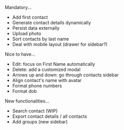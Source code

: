 Mandatory...
- Add first contact
- Generate contact details dynamically
- Persist data externally
- Upload photo
- Sort contacts by last name
- Deal with mobile layout (drawer for sidebar?)

Nice to have...
- Edit: focus on First Name automatically
- Delete: add a customized modal
- Arrows up and down: go through contacts sidebar
- Align contact's name with avatar
- Format phone numbers
- Format dob

New functionalities...
- Search contact (WIP)
- Export contact details / all contacts
- Add groups (new sidebar)